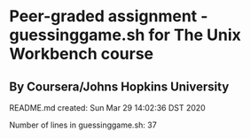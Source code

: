 # Peer-graded assignment - guessinggame.sh for The Unix Workbench course

## By Coursera/Johns Hopkins University

README.md created: Sun Mar 29 14:02:36 DST 2020

Number of lines in guessinggame.sh: 37
